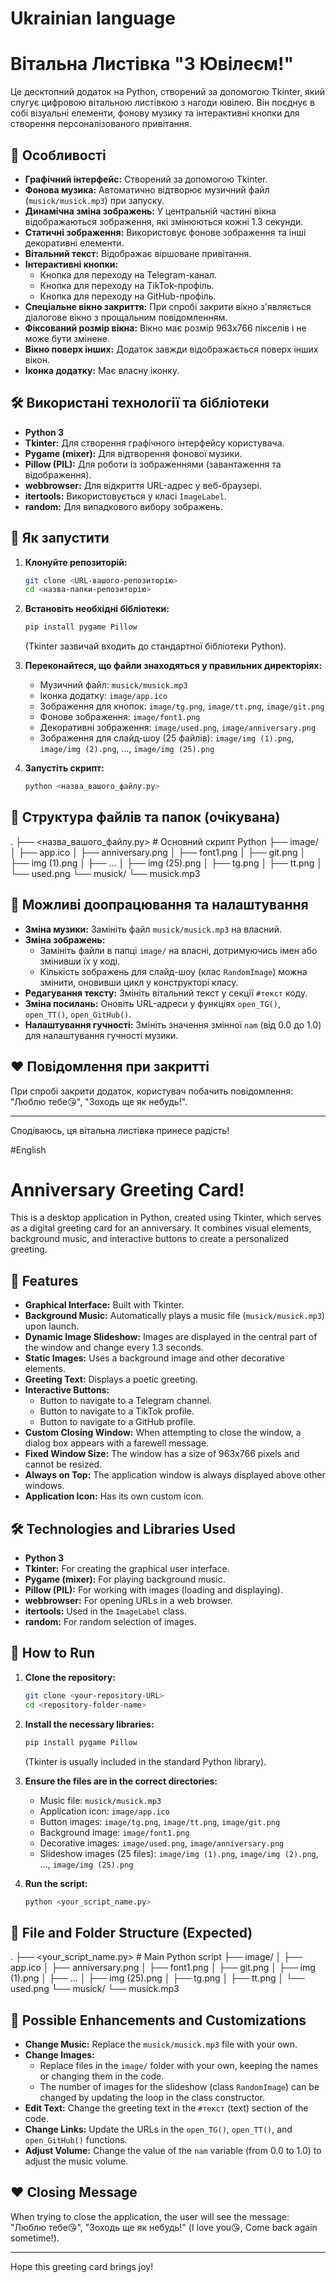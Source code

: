 # Ukrainian language
# Вітальна Листівка "З Ювілеєм!"  

Це десктопний додаток на Python, створений за допомогою Tkinter, який слугує цифровою вітальною листівкою з нагоди ювілею. Він поєднує в собі візуальні елементи, фонову музику та інтерактивні кнопки для створення персоналізованого привітання.

## 🌟 Особливості

* **Графічний інтерфейс:** Створений за допомогою Tkinter.
* **Фонова музика:** Автоматично відтворює музичний файл (`musick/musick.mp3`) при запуску.
* **Динамічна зміна зображень:** У центральній частині вікна відображаються зображення, які змінюються кожні 1.3 секунди.
* **Статичні зображення:** Використовує фонове зображення та інші декоративні елементи.
* **Вітальний текст:** Відображає віршоване привітання.
* **Інтерактивні кнопки:**
    * Кнопка для переходу на Telegram-канал.
    * Кнопка для переходу на TikTok-профіль.
    * Кнопка для переходу на GitHub-профіль.
* **Спеціальне вікно закриття:** При спробі закрити вікно з'являється діалогове вікно з прощальним повідомленням.
* **Фіксований розмір вікна:** Вікно має розмір 963x766 пікселів і не може бути змінене.
* **Вікно поверх інших:** Додаток завжди відображається поверх інших вікон.
* **Іконка додатку:** Має власну іконку.

## 🛠️ Використані технології та бібліотеки

* **Python 3**
* **Tkinter:** Для створення графічного інтерфейсу користувача.
* **Pygame (mixer):** Для відтворення фонової музики.
* **Pillow (PIL):** Для роботи із зображеннями (завантаження та відображення).
* **webbrowser:** Для відкриття URL-адрес у веб-браузері.
* **itertools:** Використовується у класі `ImageLabel`.
* **random:** Для випадкового вибору зображень.

## 🚀 Як запустити

1.  **Клонуйте репозиторій:**
    ```bash
    git clone <URL-вашого-репозиторію>
    cd <назва-папки-репозиторію>
    ```

2.  **Встановіть необхідні бібліотеки:**
    ```bash
    pip install pygame Pillow
    ```
    (Tkinter зазвичай входить до стандартної бібліотеки Python).

3.  **Переконайтеся, що файли знаходяться у правильних директоріях:**
    * Музичний файл: `musick/musick.mp3`
    * Іконка додатку: `image/app.ico`
    * Зображення для кнопок: `image/tg.png`, `image/tt.png`, `image/git.png`
    * Фонове зображення: `image/font1.png`
    * Декоративні зображення: `image/used.png`, `image/anniversary.png`
    * Зображення для слайд-шоу (25 файлів): `image/img (1).png`, `image/img (2).png`, ..., `image/img (25).png`

4.  **Запустіть скрипт:**
    ```bash
    python <назва_вашого_файлу.py>
    ```

## 📂 Структура файлів та папок (очікувана)
.
├── <назва_вашого_файлу.py>    # Основний скрипт Python
├── image/
│   ├── app.ico
│   ├── anniversary.png
│   ├── font1.png
│   ├── git.png
│   ├── img (1).png
│   ├── ...
│   ├── img (25).png
│   ├── tg.png
│   ├── tt.png
│   └── used.png
└── musick/
└── musick.mp3

## 📝 Можливі доопрацювання та налаштування

* **Зміна музики:** Замініть файл `musick/musick.mp3` на власний.
* **Зміна зображень:**
    * Замініть файли в папці `image/` на власні, дотримуючись імен або змінивши їх у коді.
    * Кількість зображень для слайд-шоу (клас `RandomImage`) можна змінити, оновивши цикл у конструкторі класу.
* **Редагування тексту:** Змініть вітальний текст у секції `#текст` коду.
* **Зміна посилань:** Оновіть URL-адреси у функціях `open_TG()`, `open_TT()`, `open_GitHub()`.
* **Налаштування гучності:** Змініть значення змінної `nam` (від 0.0 до 1.0) для налаштування гучності музики.

## ❤️ Повідомлення при закритті

При спробі закрити додаток, користувач побачить повідомлення: "Люблю тебе😘", "Зоходь ще як небудь!".

---

Сподіваюсь, ця вітальна листівка принесе радість!

#English
# Anniversary Greeting Card!

This is a desktop application in Python, created using Tkinter, which serves as a digital greeting card for an anniversary. It combines visual elements, background music, and interactive buttons to create a personalized greeting.

## 🌟 Features

* **Graphical Interface:** Built with Tkinter.
* **Background Music:** Automatically plays a music file (`musick/musick.mp3`) upon launch.
* **Dynamic Image Slideshow:** Images are displayed in the central part of the window and change every 1.3 seconds.
* **Static Images:** Uses a background image and other decorative elements.
* **Greeting Text:** Displays a poetic greeting.
* **Interactive Buttons:**
    * Button to navigate to a Telegram channel.
    * Button to navigate to a TikTok profile.
    * Button to navigate to a GitHub profile.
* **Custom Closing Window:** When attempting to close the window, a dialog box appears with a farewell message.
* **Fixed Window Size:** The window has a size of 963x766 pixels and cannot be resized.
* **Always on Top:** The application window is always displayed above other windows.
* **Application Icon:** Has its own custom icon.

## 🛠️ Technologies and Libraries Used

* **Python 3**
* **Tkinter:** For creating the graphical user interface.
* **Pygame (mixer):** For playing background music.
* **Pillow (PIL):** For working with images (loading and displaying).
* **webbrowser:** For opening URLs in a web browser.
* **itertools:** Used in the `ImageLabel` class.
* **random:** For random selection of images.

## 🚀 How to Run

1.  **Clone the repository:**
    ```bash
    git clone <your-repository-URL>
    cd <repository-folder-name>
    ```

2.  **Install the necessary libraries:**
    ```bash
    pip install pygame Pillow
    ```
    (Tkinter is usually included in the standard Python library).

3.  **Ensure the files are in the correct directories:**
    * Music file: `musick/musick.mp3`
    * Application icon: `image/app.ico`
    * Button images: `image/tg.png`, `image/tt.png`, `image/git.png`
    * Background image: `image/font1.png`
    * Decorative images: `image/used.png`, `image/anniversary.png`
    * Slideshow images (25 files): `image/img (1).png`, `image/img (2).png`, ..., `image/img (25).png`

4.  **Run the script:**
    ```bash
    python <your_script_name.py>
    ```

## 📂 File and Folder Structure (Expected)
.
├── <your_script_name.py>    # Main Python script
├── image/
│   ├── app.ico
│   ├── anniversary.png
│   ├── font1.png
│   ├── git.png
│   ├── img (1).png
│   ├── ...
│   ├── img (25).png
│   ├── tg.png
│   ├── tt.png
│   └── used.png
└── musick/
└── musick.mp3

## 📝 Possible Enhancements and Customizations

* **Change Music:** Replace the `musick/musick.mp3` file with your own.
* **Change Images:**
    * Replace files in the `image/` folder with your own, keeping the names or changing them in the code.
    * The number of images for the slideshow (class `RandomImage`) can be changed by updating the loop in the class constructor.
* **Edit Text:** Change the greeting text in the `#текст` (text) section of the code.
* **Change Links:** Update the URLs in the `open_TG()`, `open_TT()`, and `open_GitHub()` functions.
* **Adjust Volume:** Change the value of the `nam` variable (from 0.0 to 1.0) to adjust the music volume.

## ❤️ Closing Message

When trying to close the application, the user will see the message: "Люблю тебе😘", "Зоходь ще як небудь!" (I love you😘, Come back again sometime!).

---

Hope this greeting card brings joy!
